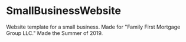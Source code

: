 # SmallBusinessWebsite

Website template for a small business. Made for "Family First Mortgage Group LLC."
Made the Summer of 2019. 
